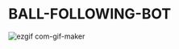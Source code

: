 # BALL-FOLLOWING-BOT

![ezgif com-gif-maker](https://user-images.githubusercontent.com/60431758/119722770-4c4fe200-be8a-11eb-99b1-6c8b8c2c76be.gif)
